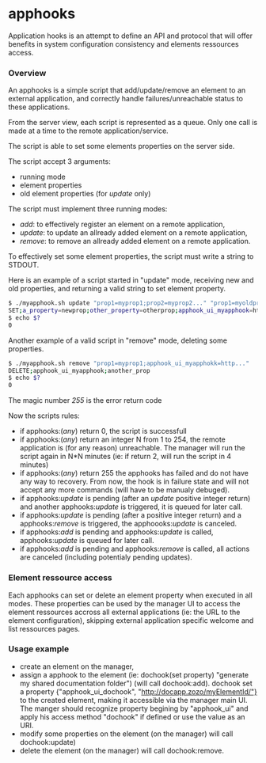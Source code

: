 # apphooks

Application hooks is an attempt to define an API and protocol that will offer benefits in system configuration consistency and elements ressources access.

### Overview
An apphooks is a simple script that add/update/remove an element to an external application, and correctly handle failures/unreachable status to these applications.

From the server view, each script is represented as a queue. Only one call is made at a time to the remote application/service.

The script is able to set some elements properties on the server side.

The script accept 3 arguments:
* running mode
* element properties
* old element properties (for *update* only)

The script must implement three running modes:
* *add*:    to effectively register an element on a remote application,
* *update*: to update an allready added element on a remote application,
* *remove*: to remove an allready added element on a remote application.

To effectively set some element properties, the script must write a string to STDOUT.

Here is an example of a script started in "update" mode, receiving new and old properties,
and returning a valid string to set element property.
```sh
$ ./myapphook.sh update "prop1=myprop1;prop2=myprop2..." "prop1=myoldprop1;prop2=myoldprop2..."
SET;a_property=newprop;other_property=otherprop;apphook_ui_myapphook=http://myappaddress/elementId
$ echo $?
0
```

Another example of a valid script in "remove" mode, deleting some properties.
```sh
$ ./myapphook.sh remove "prop1=myprop1;apphook_ui_myapphokk=http..."
DELETE;apphook_ui_myapphook;another_prop
$ echo $?
0
```

The magic number *255* is the error return code

Now the scripts rules:
- if apphooks:(*any*) return 0, the script is successfull
- if apphooks:(*any*) return an integer N from 1 to 254, the remote application is (for any reason) unreachable. The manager will run the script again in N*N minutes (ie: if return 2, will run the script in 4 minutes)
- if apphooks:(*any*) return 255 the apphooks has failed and do not have any way to recovery. From now, the hook is in failure state and will not accept any more commands (will have to be manualy debuged).
- if apphooks:*update* is pending (after an *update* positive integer return) and another apphooks:*update* is triggered, it is queued for later call.
- if apphooks:*update* is pending (after a positive integer return) and a apphooks:*remove* is triggered, the apphoooks:*update* is canceled.
- if apphooks:*add* is pending and apphooks:*update* is called, apphooks:*update* is queued for later call.
- if apphooks:*add* is pending and apphooks:*remove* is called, all actions are canceled (including potentialy pending updates).


### Element ressource access
Each apphooks can set or delete an element property when executed in all modes. These properties can be used by the manager UI to access the element ressources accross all external applications (ie: the URL to the element configuration), skipping external application specific welcome and list ressources pages.

### Usage example
- create an element on the manager,
- assign a apphook to the element (ie: dochook(set property) "generate my shared documentation folder") (will call dochook:add). dochook set a property {"apphook_ui_dochook", "http://docapp.zozo/myElementId/"} to the created element, making it accessible via the manager main UI. The manger should recognize property begining by "apphook_ui" and apply his access method "dochook" if defined or use the value as an URI.
- modify some properties on the element (on the manager) will call dochook:update)
- delete the element (on the manager) will call dochook:remove.